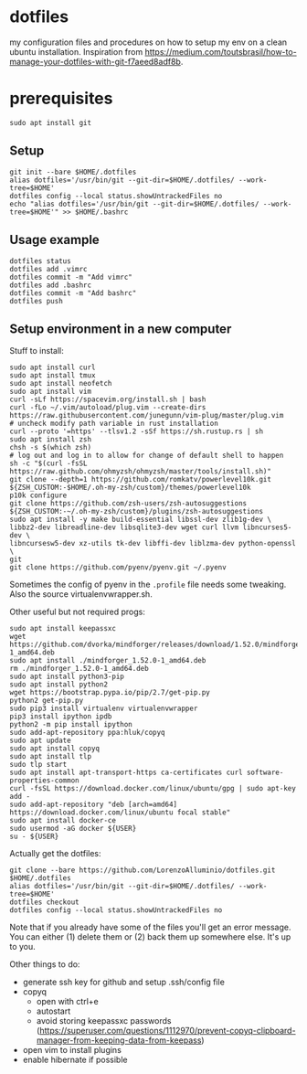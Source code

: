 # dotfiles

my configuration files and procedures on how to setup my env on a clean ubuntu installation.
Inspiration from https://medium.com/toutsbrasil/how-to-manage-your-dotfiles-with-git-f7aeed8adf8b.

# prerequisites

```
sudo apt install git
```

## Setup

```
git init --bare $HOME/.dotfiles
alias dotfiles='/usr/bin/git --git-dir=$HOME/.dotfiles/ --work-tree=$HOME'
dotfiles config --local status.showUntrackedFiles no
echo "alias dotfiles='/usr/bin/git --git-dir=$HOME/.dotfiles/ --work-tree=$HOME'" >> $HOME/.bashrc
```

## Usage example

```
dotfiles status
dotfiles add .vimrc
dotfiles commit -m "Add vimrc"
dotfiles add .bashrc
dotfiles commit -m "Add bashrc"
dotfiles push
```

## Setup environment in a new computer

Stuff to install:
```
sudo apt install curl
sudo apt install tmux
sudo apt install neofetch
sudo apt install vim
curl -sLf https://spacevim.org/install.sh | bash
curl -fLo ~/.vim/autoload/plug.vim --create-dirs https://raw.githubusercontent.com/junegunn/vim-plug/master/plug.vim
# uncheck modify path variable in rust installation
curl --proto '=https' --tlsv1.2 -sSf https://sh.rustup.rs | sh 
sudo apt install zsh
chsh -s $(which zsh) 
# log out and log in to allow for change of default shell to happen
sh -c "$(curl -fsSL https://raw.github.com/ohmyzsh/ohmyzsh/master/tools/install.sh)"
git clone --depth=1 https://github.com/romkatv/powerlevel10k.git ${ZSH_CUSTOM:-$HOME/.oh-my-zsh/custom}/themes/powerlevel10k
p10k configure
git clone https://github.com/zsh-users/zsh-autosuggestions ${ZSH_CUSTOM:-~/.oh-my-zsh/custom}/plugins/zsh-autosuggestions
sudo apt install -y make build-essential libssl-dev zlib1g-dev \
libbz2-dev libreadline-dev libsqlite3-dev wget curl llvm libncurses5-dev \
libncursesw5-dev xz-utils tk-dev libffi-dev liblzma-dev python-openssl \
git
git clone https://github.com/pyenv/pyenv.git ~/.pyenv
```

Sometimes the config of pyenv in the `.profile` file needs some tweaking. Also the source virtualenvwrapper.sh.

Other useful but not required progs:
```
sudo apt install keepassxc
wget https://github.com/dvorka/mindforger/releases/download/1.52.0/mindforger_1.52.0-1_amd64.deb
sudo apt install ./mindforger_1.52.0-1_amd64.deb
rm ./mindforger_1.52.0-1_amd64.deb
sudo apt install python3-pip
sudo apt install python2
wget https://bootstrap.pypa.io/pip/2.7/get-pip.py
python2 get-pip.py
sudo pip3 install virtualenv virtualenvwrapper
pip3 install ipython ipdb
python2 -m pip install ipython
sudo add-apt-repository ppa:hluk/copyq
sudo apt update
sudo apt install copyq
sudo apt install tlp
sudo tlp start
sudo apt install apt-transport-https ca-certificates curl software-properties-common
curl -fsSL https://download.docker.com/linux/ubuntu/gpg | sudo apt-key add -
sudo add-apt-repository "deb [arch=amd64] https://download.docker.com/linux/ubuntu focal stable"
sudo apt install docker-ce
sudo usermod -aG docker ${USER}
su - ${USER}
```

Actually get the dotfiles:

```
git clone --bare https://github.com/LorenzoAlluminio/dotfiles.git $HOME/.dotfiles
alias dotfiles='/usr/bin/git --git-dir=$HOME/.dotfiles/ --work-tree=$HOME'
dotfiles checkout
dotfiles config --local status.showUntrackedFiles no
```

Note that if you already have some of the files you'll get an error message. You can either (1) delete them or (2) back them up somewhere else. It's up to you.

Other things to do:
- generate ssh key for github and setup .ssh/config file
- copyq
	- open with ctrl+e
	- autostart
	- avoid storing keepassxc passwords (https://superuser.com/questions/1112970/prevent-copyq-clipboard-manager-from-keeping-data-from-keepass)
- open vim to install plugins
- enable hibernate if possible
